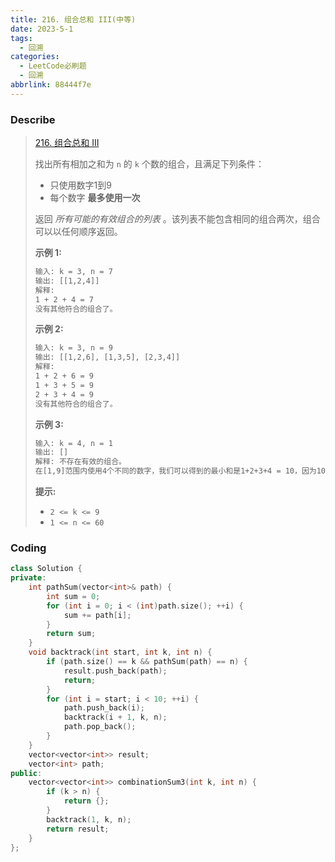 ```yaml
---
title: 216. 组合总和 III(中等)
date: 2023-5-1
tags:
  - 回溯
categories:
  - LeetCode必刷题
  - 回溯
abbrlink: 88444f7e
---
```


### Describe

> [216. 组合总和 III](https://leetcode.cn/problems/combination-sum-iii/)
>
> 找出所有相加之和为 `n` 的 `k` 个数的组合，且满足下列条件：
>
> - 只使用数字1到9
> - 每个数字 **最多使用一次** 
>
> 返回 *所有可能的有效组合的列表* 。该列表不能包含相同的组合两次，组合可以以任何顺序返回。
>
>  
>
> **示例 1:**
>
> ```txt
> 输入: k = 3, n = 7
> 输出: [[1,2,4]]
> 解释:
> 1 + 2 + 4 = 7
> 没有其他符合的组合了。
> ```
>
> **示例 2:**
>
> ```txt
> 输入: k = 3, n = 9
> 输出: [[1,2,6], [1,3,5], [2,3,4]]
> 解释:
> 1 + 2 + 6 = 9
> 1 + 3 + 5 = 9
> 2 + 3 + 4 = 9
> 没有其他符合的组合了。
> ```
>
> **示例 3:**
>
> ```txt
> 输入: k = 4, n = 1
> 输出: []
> 解释: 不存在有效的组合。
> 在[1,9]范围内使用4个不同的数字，我们可以得到的最小和是1+2+3+4 = 10，因为10 > 1，没有有效的组合。
> ```
>
>  
>
> **提示:**
>
> - `2 <= k <= 9`
> - `1 <= n <= 60`

### Coding

```cpp
class Solution {
private:
    int pathSum(vector<int>& path) {
        int sum = 0;
        for (int i = 0; i < (int)path.size(); ++i) {
            sum += path[i];
        }
        return sum;
    }
    void backtrack(int start, int k, int n) {
        if (path.size() == k && pathSum(path) == n) {
            result.push_back(path);
            return;
        }
        for (int i = start; i < 10; ++i) {
            path.push_back(i);
            backtrack(i + 1, k, n);
            path.pop_back();
        }
    }
    vector<vector<int>> result;
    vector<int> path;
public:
    vector<vector<int>> combinationSum3(int k, int n) {
        if (k > n) {
            return {};
        }
        backtrack(1, k, n);
        return result;
    }
};
```

